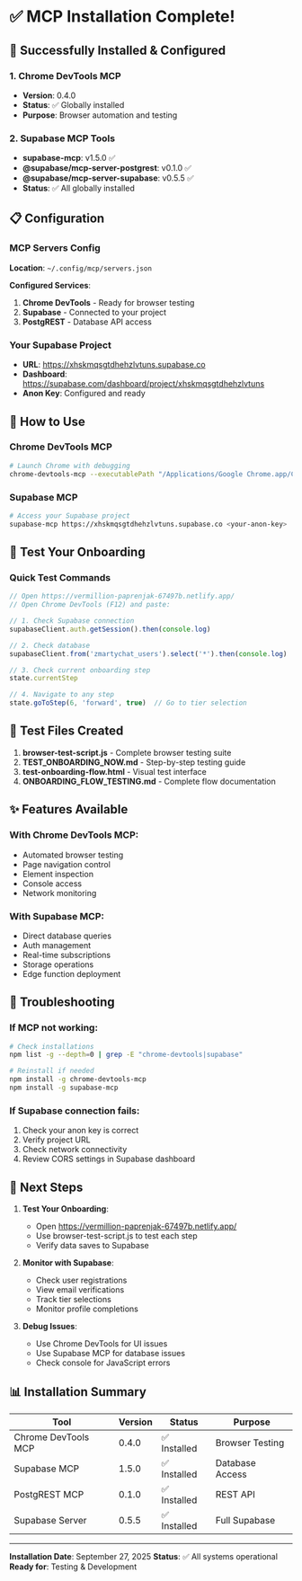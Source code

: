 # ✅ MCP Installation Complete!

## 🎉 Successfully Installed & Configured

### 1. Chrome DevTools MCP
- **Version**: 0.4.0
- **Status**: ✅ Globally installed
- **Purpose**: Browser automation and testing

### 2. Supabase MCP Tools
- **supabase-mcp**: v1.5.0 ✅
- **@supabase/mcp-server-postgrest**: v0.1.0 ✅
- **@supabase/mcp-server-supabase**: v0.5.5 ✅
- **Status**: ✅ All globally installed

## 📋 Configuration

### MCP Servers Config
**Location**: `~/.config/mcp/servers.json`

**Configured Services**:
1. **Chrome DevTools** - Ready for browser testing
2. **Supabase** - Connected to your project
3. **PostgREST** - Database API access

### Your Supabase Project
- **URL**: https://xhskmqsgtdhehzlvtuns.supabase.co
- **Dashboard**: https://supabase.com/dashboard/project/xhskmqsgtdhehzlvtuns
- **Anon Key**: Configured and ready

## 🚀 How to Use

### Chrome DevTools MCP
```bash
# Launch Chrome with debugging
chrome-devtools-mcp --executablePath "/Applications/Google Chrome.app/Contents/MacOS/Google Chrome"
```

### Supabase MCP
```bash
# Access your Supabase project
supabase-mcp https://xhskmqsgtdhehzlvtuns.supabase.co <your-anon-key>
```

## 🧪 Test Your Onboarding

### Quick Test Commands
```javascript
// Open https://vermillion-paprenjak-67497b.netlify.app/
// Open Chrome DevTools (F12) and paste:

// 1. Check Supabase connection
supabaseClient.auth.getSession().then(console.log)

// 2. Check database
supabaseClient.from('zmartychat_users').select('*').then(console.log)

// 3. Check current onboarding step
state.currentStep

// 4. Navigate to any step
state.goToStep(6, 'forward', true)  // Go to tier selection
```

## 📁 Test Files Created

1. **browser-test-script.js** - Complete browser testing suite
2. **TEST_ONBOARDING_NOW.md** - Step-by-step testing guide
3. **test-onboarding-flow.html** - Visual test interface
4. **ONBOARDING_FLOW_TESTING.md** - Complete flow documentation

## ✨ Features Available

### With Chrome DevTools MCP:
- Automated browser testing
- Page navigation control
- Element inspection
- Console access
- Network monitoring

### With Supabase MCP:
- Direct database queries
- Auth management
- Real-time subscriptions
- Storage operations
- Edge function deployment

## 🔧 Troubleshooting

### If MCP not working:
```bash
# Check installations
npm list -g --depth=0 | grep -E "chrome-devtools|supabase"

# Reinstall if needed
npm install -g chrome-devtools-mcp
npm install -g supabase-mcp
```

### If Supabase connection fails:
1. Check your anon key is correct
2. Verify project URL
3. Check network connectivity
4. Review CORS settings in Supabase dashboard

## 🎯 Next Steps

1. **Test Your Onboarding**:
   - Open https://vermillion-paprenjak-67497b.netlify.app/
   - Use browser-test-script.js to test each step
   - Verify data saves to Supabase

2. **Monitor with Supabase**:
   - Check user registrations
   - View email verifications
   - Track tier selections
   - Monitor profile completions

3. **Debug Issues**:
   - Use Chrome DevTools for UI issues
   - Use Supabase MCP for database issues
   - Check console for JavaScript errors

## 📊 Installation Summary

| Tool | Version | Status | Purpose |
|------|---------|--------|---------|
| Chrome DevTools MCP | 0.4.0 | ✅ Installed | Browser Testing |
| Supabase MCP | 1.5.0 | ✅ Installed | Database Access |
| PostgREST MCP | 0.1.0 | ✅ Installed | REST API |
| Supabase Server | 0.5.5 | ✅ Installed | Full Supabase |

---

**Installation Date**: September 27, 2025
**Status**: ✅ All systems operational
**Ready for**: Testing & Development